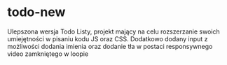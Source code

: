 # todo-new
Ulepszona wersja Todo Listy, projekt mający na celu rozszerzanie swoich umiejętności w pisaniu kodu JS oraz CSS. Dodatkowo dodany input z możliwości dodania imienia oraz dodanie tła w postaci responsywnego video zamkniętego w loopie